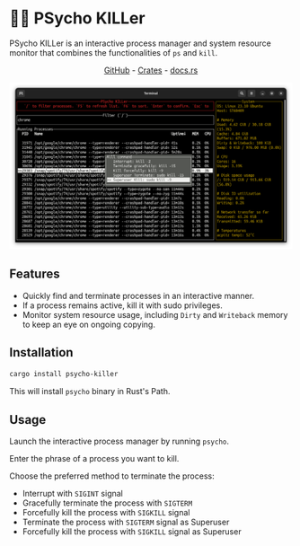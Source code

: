 # 😵‍💫 PSycho KILLer

PSycho KILLer is an interactive process manager and system resource monitor that combines the functionalities of `ps` and `kill`.

<div align="center">
    <a href="https://github.com/igrek51/psycho-killer">GitHub</a>
    -
    <a href="https://crates.io/crates/psycho-killer">Crates</a>
    -
    <a href="https://docs.rs/crate/psycho-killer/">docs.rs</a>
</div>

![](./docs/img/screenshot1.png)

## Features
- Quickly find and terminate processes in an interactive manner.
- If a process remains active, kill it with sudo privileges.
- Monitor system resource usage, including `Dirty` and `Writeback` memory to keep an eye on ongoing copying.

## Installation
```sh
cargo install psycho-killer
```
This will install `psycho` binary in Rust's Path.

## Usage
Launch the interactive process manager by running `psycho`.

Enter the phrase of a process you want to kill.

Choose the preferred method to terminate the process:

- Interrupt with `SIGINT` signal
- Gracefully terminate the process with `SIGTERM`
- Forcefully kill the process with `SIGKILL` signal
- Terminate the process with `SIGTERM` signal as Superuser
- Forcefully kill the process with `SIGKILL` signal as Superuser
